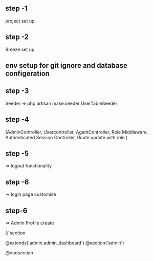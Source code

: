 ## step -1 
project set up 
## step -2 
Breeze set up
## env setup for git ignore and database configeration

## step -3
  Seeder 
=> php artisan make:seeder UserTableSeeder

## step -4 
(AdminController, Usercontroller, AgentController, Role Middleware, Authenticated Session Controller, Route update with role )

## step -5
=> logout functionality 

## step -6 
=> login page customize 

## step-6 
 => Admin Profile create 




 // section 
 
@extends('admin.admin_dashboard')
@section('admin')
    
	

@endsection		